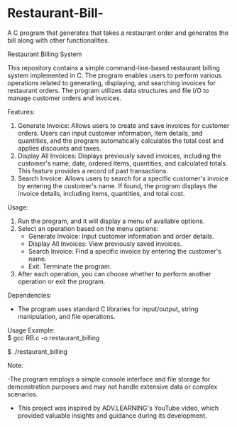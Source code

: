 # Restaurant-Bill-
A C program that generates that takes a restaurant order and generates the bill along with other functionalities.

Restaurant Billing System

This repository contains a simple command-line-based restaurant billing system implemented in C. 
The program enables users to perform various operations related to generating, displaying, and searching invoices for restaurant orders. The program utilizes data structures and file I/O to manage customer orders and invoices.

Features:

1) Generate Invoice: Allows users to create and save invoices for customer orders. Users can input customer information, item details, and quantities, and the program automatically calculates the total cost and applies discounts and taxes.
2) Display All Invoices: Displays previously saved invoices, including the customer's name, date, ordered items, quantities, and calculated totals. This feature provides a record of past transactions.
3) Search Invoice: Allows users to search for a specific customer's invoice by entering the customer's name. If found, the program displays the invoice details, including items, quantities, and total cost.

Usage:

1) Run the program, and it will display a menu of available options.
2) Select an operation based on the menu options:
   - Generate Invoice: Input customer information and order details.
   - Display All Invoices: View previously saved invoices.
   - Search Invoice: Find a specific invoice by entering the customer's name.
   - Exit: Terminate the program.
3) After each operation, you can choose whether to perform another operation or exit the program.

Dependencies:
- The program uses standard C libraries for input/output, string manipulation, and file operations.

Usage Example:  
$ gcc RB.c -o restaurant_billing

$ ./restaurant_billing

Note:

-The program employs a simple console interface and file storage for demonstration purposes and may not handle extensive data or complex scenarios.
- This project was inspired by ADV.LEARNING's YouTube video, which provided valuable insights and guidance during its development.

